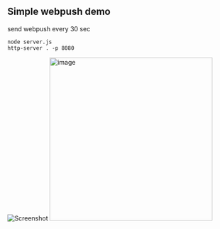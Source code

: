## Simple webpush demo
send webpush every 30 sec
```{bash}
node server.js
http-server . -p 8080
```
![Screenshot](https://github.com/Xavier-i/web-push-test/assets/12480879/e413d80e-6dc6-470d-9f55-f39b3b85b887)
<img width="367" alt="image" src="https://github.com/Xavier-i/web-push-test/assets/12480879/4a00919c-ebe0-4383-949c-8d26035e423c">
